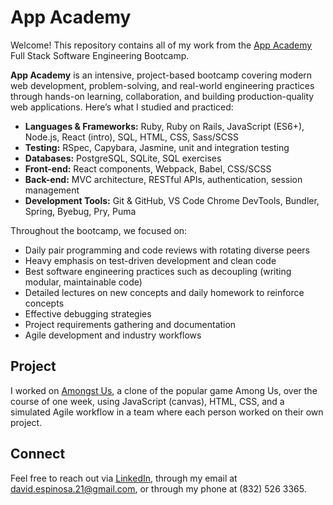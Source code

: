 # App Academy
Welcome! This repository contains all of my work from the [App Academy](https://www.appacademy.io/) Full Stack Software Engineering Bootcamp.

**App Academy** is an intensive, project-based bootcamp covering modern web development, problem-solving, and real-world engineering practices through hands-on learning, collaboration, and building production-quality web applications. Here’s what I studied and practiced:

- **Languages & Frameworks:** Ruby, Ruby on Rails, JavaScript (ES6+), Node.js, React (intro), SQL, HTML, CSS, Sass/SCSS
- **Testing:** RSpec, Capybara, Jasmine, unit and integration testing
- **Databases:** PostgreSQL, SQLite, SQL exercises
- **Front-end:** React components, Webpack, Babel, CSS/SCSS
- **Back-end:** MVC architecture, RESTful APIs, authentication, session management
- **Development Tools:** Git & GitHub, VS Code Chrome DevTools, Bundler, Spring, Byebug, Pry, Puma

Throughout the bootcamp, we focused on: 
- Daily pair programming and code reviews with rotating diverse peers
- Heavy emphasis on test-driven development and clean code
- Best software engineering practices such as decoupling (writing modular, maintainable code)
- Detailed lectures on new concepts and daily homework to reinforce concepts
- Effective debugging strategies
- Project requirements gathering and documentation
- Agile development and industry workflows

## Project
I worked on [Amongst Us](https://github.com/21david/Amongst-Us), a clone of the popular game Among Us, over the course of one week, using JavaScript (canvas), HTML, CSS, and a simulated Agile workflow in a team where each person worked on their own project.

## Connect
Feel free to reach out via [LinkedIn](https://linkedin.com/in/david-espinosa5), through my email at david.espinosa.21@gmail.com, or through my phone at (832) 526 3365.

